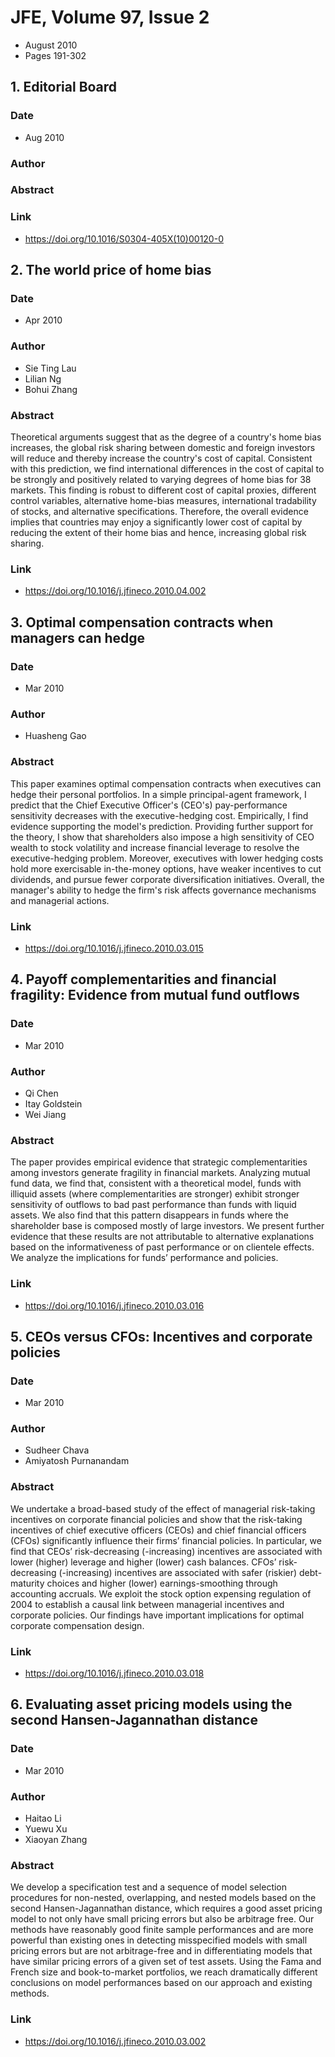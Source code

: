 # JFE, Volume 97, Issue 2
- August 2010
- Pages 191-302

## 1. Editorial Board
### Date
- Aug 2010
### Author
### Abstract

### Link
- https://doi.org/10.1016/S0304-405X(10)00120-0

## 2. The world price of home bias
### Date
- Apr 2010
### Author
- Sie Ting Lau
- Lilian Ng
- Bohui Zhang
### Abstract
Theoretical arguments suggest that as the degree of a country's home bias increases, the global risk sharing between domestic and foreign investors will reduce and thereby increase the country's cost of capital. Consistent with this prediction, we find international differences in the cost of capital to be strongly and positively related to varying degrees of home bias for 38 markets. This finding is robust to different cost of capital proxies, different control variables, alternative home-bias measures, international tradability of stocks, and alternative specifications. Therefore, the overall evidence implies that countries may enjoy a significantly lower cost of capital by reducing the extent of their home bias and hence, increasing global risk sharing.
### Link
- https://doi.org/10.1016/j.jfineco.2010.04.002

## 3. Optimal compensation contracts when managers can hedge
### Date
- Mar 2010
### Author
- Huasheng Gao
### Abstract
This paper examines optimal compensation contracts when executives can hedge their personal portfolios. In a simple principal-agent framework, I predict that the Chief Executive Officer's (CEO's) pay-performance sensitivity decreases with the executive-hedging cost. Empirically, I find evidence supporting the model's prediction. Providing further support for the theory, I show that shareholders also impose a high sensitivity of CEO wealth to stock volatility and increase financial leverage to resolve the executive-hedging problem. Moreover, executives with lower hedging costs hold more exercisable in-the-money options, have weaker incentives to cut dividends, and pursue fewer corporate diversification initiatives. Overall, the manager's ability to hedge the firm's risk affects governance mechanisms and managerial actions.
### Link
- https://doi.org/10.1016/j.jfineco.2010.03.015

## 4. Payoff complementarities and financial fragility: Evidence from mutual fund outflows
### Date
- Mar 2010
### Author
- Qi Chen
- Itay Goldstein
- Wei Jiang
### Abstract
The paper provides empirical evidence that strategic complementarities among investors generate fragility in financial markets. Analyzing mutual fund data, we find that, consistent with a theoretical model, funds with illiquid assets (where complementarities are stronger) exhibit stronger sensitivity of outflows to bad past performance than funds with liquid assets. We also find that this pattern disappears in funds where the shareholder base is composed mostly of large investors. We present further evidence that these results are not attributable to alternative explanations based on the informativeness of past performance or on clientele effects. We analyze the implications for funds’ performance and policies.
### Link
- https://doi.org/10.1016/j.jfineco.2010.03.016

## 5. CEOs versus CFOs: Incentives and corporate policies
### Date
- Mar 2010
### Author
- Sudheer Chava
- Amiyatosh Purnanandam
### Abstract
We undertake a broad-based study of the effect of managerial risk-taking incentives on corporate financial policies and show that the risk-taking incentives of chief executive officers (CEOs) and chief financial officers (CFOs) significantly influence their firms’ financial policies. In particular, we find that CEOs’ risk-decreasing (-increasing) incentives are associated with lower (higher) leverage and higher (lower) cash balances. CFOs’ risk-decreasing (-increasing) incentives are associated with safer (riskier) debt-maturity choices and higher (lower) earnings-smoothing through accounting accruals. We exploit the stock option expensing regulation of 2004 to establish a causal link between managerial incentives and corporate policies. Our findings have important implications for optimal corporate compensation design.
### Link
- https://doi.org/10.1016/j.jfineco.2010.03.018

## 6. Evaluating asset pricing models using the second Hansen-Jagannathan distance
### Date
- Mar 2010
### Author
- Haitao Li
- Yuewu Xu
- Xiaoyan Zhang
### Abstract
We develop a specification test and a sequence of model selection procedures for non-nested, overlapping, and nested models based on the second Hansen-Jagannathan distance, which requires a good asset pricing model to not only have small pricing errors but also be arbitrage free. Our methods have reasonably good finite sample performances and are more powerful than existing ones in detecting misspecified models with small pricing errors but are not arbitrage-free and in differentiating models that have similar pricing errors of a given set of test assets. Using the Fama and French size and book-to-market portfolios, we reach dramatically different conclusions on model performances based on our approach and existing methods.
### Link
- https://doi.org/10.1016/j.jfineco.2010.03.002

